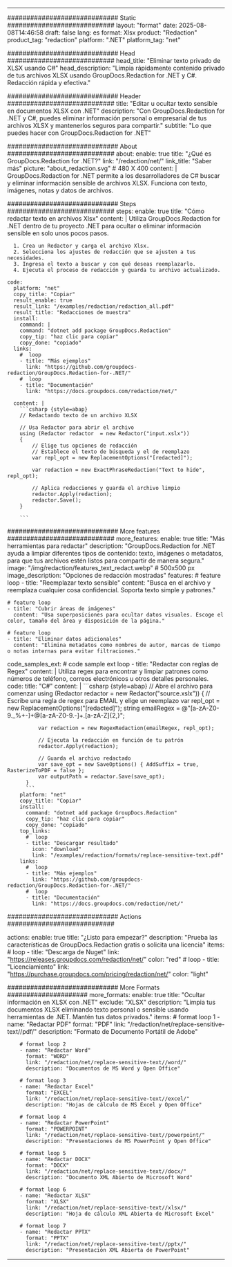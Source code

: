 
---
############################# Static ############################
layout: "format"
date:  2025-08-08T14:46:58
draft: false
lang: es
format: Xlsx
product: "Redaction"
product_tag: "redaction"
platform: ".NET"
platform_tag: "net"

############################# Head ############################
head_title: "Eliminar texto privado de XLSX usando C#"
head_description: "Limpia rápidamente contenido privado de tus archivos XLSX usando GroupDocs.Redaction for .NET y C#. Redacción rápida y efectiva."

############################# Header ############################
title: "Editar u ocultar texto sensible en documentos XLSX con .NET" 
description: "Con GroupDocs.Redaction for .NET y C#, puedes eliminar información personal o empresarial de tus archivos XLSX y mantenerlos seguros para compartir."
subtitle: "Lo que puedes hacer con GroupDocs.Redaction for .NET" 

############################# About ############################
about:
    enable: true
    title: "¿Qué es GroupDocs.Redaction for .NET?"
    link: "/redaction/net/"
    link_title: "Saber más"
    picture: "about_redaction.svg" # 480 X 400
    content: |
       GroupDocs.Redaction for .NET permite a los desarrolladores de C# buscar y eliminar información sensible de archivos XLSX. Funciona con texto, imágenes, notas y datos de archivos.

############################# Steps ############################
steps:
    enable: true
    title: "Cómo redactar texto en archivos Xlsx"
    content: |
      Utiliza GroupDocs.Redaction for .NET dentro de tu proyecto .NET para ocultar o eliminar información sensible en solo unos pocos pasos.
      
      1. Crea un Redactor y carga el archivo Xlsx.
      2. Selecciona los ajustes de redacción que se ajusten a tus necesidades.
      3. Ingresa el texto a buscar y con qué deseas reemplazarlo.
      4. Ejecuta el proceso de redacción y guarda tu archivo actualizado.
   
    code:
      platform: "net"
      copy_title: "Copiar"
      result_enable: true
      result_link: "/examples/redaction/redaction_all.pdf"
      result_title: "Redacciones de muestra"
      install:
        command: |
        command: "dotnet add package GroupDocs.Redaction"
        copy_tip: "haz clic para copiar"
        copy_done: "copiado"
      links:
        #  loop
        - title: "Más ejemplos"
          link: "https://github.com/groupdocs-redaction/GroupDocs.Redaction-for-.NET/"
        #  loop
        - title: "Documentación"
          link: "https://docs.groupdocs.com/redaction/net/"
          
      content: |
        ```csharp {style=abap}
        // Redactando texto de un archivo XLSX

        // Usa Redactor para abrir el archivo
        using (Redactor redactor  = new Redactor("input.xslx"))
        {
            // Elige tus opciones de redacción
            // Establece el texto de búsqueda y el de reemplazo
            var repl_opt = new ReplacementOptions("[redacted]");
            
            var redaction = new ExactPhraseRedaction("Text to hide", repl_opt);

            // Aplica redacciones y guarda el archivo limpio
            redactor.Apply(redaction);
            redactor.Save();
        }
        
        ```            


############################# More features ############################
more_features:
  enable: true
  title: "Más herramientas para redactar"
  description: "GroupDocs.Redaction for .NET ayuda a limpiar diferentes tipos de contenido: texto, imágenes o metadatos, para que tus archivos estén listos para compartir de manera segura."
  image: "/img/redaction/features_text_redact.webp" # 500x500 px
  image_description: "Opciones de redacción mostradas"
  features:
    # feature loop
    - title: "Reemplazar texto sensible"
      content: "Busca en el archivo y reemplaza cualquier cosa confidencial. Soporta texto simple y patrones."

    # feature loop
    - title: "Cubrir áreas de imágenes"
      content: "Usa superposiciones para ocultar datos visuales. Escoge el color, tamaño del área y disposición de la página."

    # feature loop
    - title: "Eliminar datos adicionales"
      content: "Elimina metadatos como nombres de autor, marcas de tiempo o notas internas para evitar filtraciones."
      
  code_samples_ext:
    # code sample ext loop
    - title: "Redactar con reglas de Regex"
      content: |
        Utiliza regex para encontrar y limpiar patrones como números de teléfono, correos electrónicos u otros detalles personales.
      code:
        title: "C#"
        content: |
          ```csharp {style=abap}
          //  Abre el archivo para comenzar
          using (Redactor redactor  = new Redactor("source.xslx"))
          {
              // Escribe una regla de regex para EMAIL y elige un reemplazo
              var repl_opt = new ReplacementOptions("[redacted]");
              string emailRegex = @"[a-zA-Z0-9._%+-]+@[a-zA-Z0-9.-]+\.[a-zA-Z]{2,}";

              var redaction = new RegexRedaction(emailRegex, repl_opt);

              // Ejecuta la redacción en función de tu patrón
              redactor.Apply(redaction);

              // Guarda el archivo redactado
              var save_opt = new SaveOptions() { AddSuffix = true, RasterizeToPDF = false };
              var outputPath = redactor.Save(save_opt);
          }
          ```
        platform: "net"
        copy_title: "Copiar"
        install:
          command: "dotnet add package GroupDocs.Redaction"
          copy_tip: "haz clic para copiar"
          copy_done: "copiado"
        top_links:
          #  loop
          - title: "Descargar resultado"
            icon: "download"
            link: "/examples/redaction/formats/replace-sensitive-text.pdf"
        links:
          #  loop
          - title: "Más ejemplos"
            link: "https://github.com/groupdocs-redaction/GroupDocs.Redaction-for-.NET/"
          #  loop
          - title: "Documentación"
            link: "https://docs.groupdocs.com/redaction/net/"


############################# Actions ############################

actions:
  enable: true
  title: "¿Listo para empezar?"
  description: "Prueba las características de GroupDocs.Redaction gratis o solicita una licencia"
  items:
    #  loop
    - title: "Descarga de Nuget"
      link: "https://releases.groupdocs.com/redaction/net/"
      color: "red"
        #  loop
    - title: "Licenciamiento"
      link: "https://purchase.groupdocs.com/pricing/redaction/net/"
      color: "light"


############################# More Formats #####################
more_formats:
    enable: true
    title: "Ocultar información en XLSX con .NET"
    exclude: "XLSX"
    description: "Limpia tus documentos XLSX eliminando texto personal o sensible usando herramientas de .NET. Mantén tus datos privados."
    items: 
        # format loop 1
        - name: "Redactar PDF"
          format: "PDF"
          link: "/redaction/net/replace-sensitive-text//pdf/"
          description: "Formato de Documento Portátil de Adobe"

        # format loop 2
        - name: "Redactar Word"
          format: "WORD"
          link: "/redaction/net/replace-sensitive-text//word/"
          description: "Documentos de MS Word y Open Office"
          
        # format loop 3
        - name: "Redactar Excel"
          format: "EXCEL"
          link: "/redaction/net/replace-sensitive-text//excel/"
          description: "Hojas de cálculo de MS Excel y Open Office"

        # format loop 4
        - name: "Redactar PowerPoint"
          format: "POWERPOINT"
          link: "/redaction/net/replace-sensitive-text//powerpoint/"
          description: "Presentaciones de MS PowerPoint y Open Office"

        # format loop 5
        - name: "Redactar DOCX"
          format: "DOCX"
          link: "/redaction/net/replace-sensitive-text//docx/"
          description: "Documento XML Abierto de Microsoft Word"
          
        # format loop 6
        - name: "Redactar XLSX"
          format: "XLSX"
          link: "/redaction/net/replace-sensitive-text//xlsx/"
          description: "Hoja de cálculo XML Abierta de Microsoft Excel"
          
        # format loop 7
        - name: "Redactar PPTX"
          format: "PPTX"
          link: "/redaction/net/replace-sensitive-text//pptx/"
          description: "Presentación XML Abierta de PowerPoint"


---